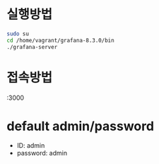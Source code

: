 # 실행방법
```sh
sudo su
cd /home/vagrant/grafana-8.3.0/bin
./grafana-server
```

# 접속방법
<virtualbox IP>:3000

# default admin/password
* ID: admin
* password: admin
